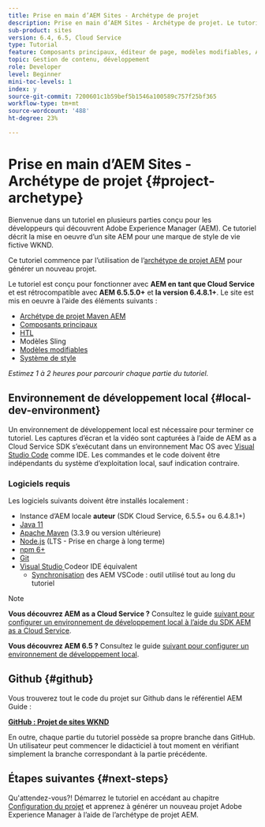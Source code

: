 ```yaml
---
title: Prise en main d’AEM Sites - Archétype de projet
description: Prise en main d’AEM Sites - Archétype de projet. Le tutoriel WKND est un tutoriel en plusieurs parties conçu pour les développeurs qui découvrent Adobe Experience Manager. Le tutoriel décrit la mise en oeuvre d’un site AEM pour une marque de style de vie fictive, WKND. Le tutoriel aborde des sujets fondamentaux tels que la configuration de projet, les archétypes maven, les composants principaux, les modèles modifiables, les bibliothèques clientes et le développement de composants.
sub-product: sites
version: 6.4, 6.5, Cloud Service
type: Tutorial
feature: Composants principaux, éditeur de page, modèles modifiables, AEM archétype de projet
topic: Gestion de contenu, développement
role: Developer
level: Beginner
mini-toc-levels: 1
index: y
source-git-commit: 7200601c1b59bef5b1546a100589c757f25bf365
workflow-type: tm+mt
source-wordcount: '488'
ht-degree: 23%

---
```



# Prise en main d’AEM Sites - Archétype de projet {#project-archetype}

Bienvenue dans un tutoriel en plusieurs parties conçu pour les développeurs qui découvrent Adobe Experience Manager (AEM). Ce tutoriel décrit la mise en oeuvre d’un site AEM pour une marque de style de vie fictive WKND.

Ce tutoriel commence par l’utilisation de l’[archétype de projet AEM](https://experienceleague.adobe.com/docs/experience-manager-core-components/using/developing/archetype/overview.html?lang=fr) pour générer un nouveau projet.

Le tutoriel est conçu pour fonctionner avec **AEM en tant que Cloud Service** et est rétrocompatible avec **AEM 6.5.5.0+** et **la version 6.4.8.1+**. Le site est mis en oeuvre à l’aide des éléments suivants :

* [Archétype de projet Maven AEM](https://experienceleague.adobe.com/docs/experience-manager-core-components/using/developing/archetype/overview.html)
* [Composants principaux](https://experienceleague.adobe.com/docs/experience-manager-core-components/using/introduction.html?lang=fr)
* [HTL](https://experienceleague.adobe.com/docs/experience-manager-htl/using/getting-started/getting-started.html)
* Modèles Sling
* [Modèles modifiables](https://experienceleague.adobe.com/docs/experience-manager-learn/sites/page-authoring/template-editor-feature-video-use.html)
* [Système de style](https://experienceleague.adobe.com/docs/experience-manager-learn/sites/page-authoring/style-system-feature-video-use.html)

*Estimez 1 à 2 heures pour parcourir chaque partie du tutoriel.*

## Environnement de développement local {#local-dev-environment}

Un environnement de développement local est nécessaire pour terminer ce tutoriel. Les captures d’écran et la vidéo sont capturées à l’aide de AEM as a Cloud Service SDK s’exécutant dans un environnement Mac OS avec [Visual Studio Code](https://code.visualstudio.com/) comme IDE. Les commandes et le code doivent être indépendants du système d’exploitation local, sauf indication contraire.

### Logiciels requis

Les logiciels suivants doivent être installés localement :

* Instance d’AEM locale **auteur** (SDK Cloud Service, 6.5.5+ ou 6.4.8.1+)
* [Java 11](https://downloads.experiencecloud.adobe.com/content/software-distribution/en/general.html)
* [Apache Maven](https://maven.apache.org/) (3.3.9 ou version ultérieure)
* [Node.js](https://nodejs.org/en/)  (LTS - Prise en charge à long terme)
* [npm 6+](https://www.npmjs.com/)
* [Git](https://git-scm.com/)
* [Visual Studio ](https://code.visualstudio.com/) Codeor IDE équivalent
   * [Synchronisation](https://marketplace.visualstudio.com/items?itemName=yamato-ltd.vscode-aem-sync)  des AEM VSCode : outil utilisé tout au long du tutoriel

>[!NOTE]
>
> **Vous découvrez AEM as a Cloud Service ?** Consultez le guide  [suivant pour configurer un environnement de développement local à l’aide du SDK AEM as a Cloud Service](https://experienceleague.adobe.com/docs/experience-manager-learn/cloud-service/local-development-environment-set-up/overview.html).
>
> **Vous découvrez AEM 6.5 ?** Consultez le guide  [suivant pour configurer un environnement de développement local](https://experienceleague.adobe.com/docs/experience-manager-learn/foundation/development/set-up-a-local-aem-development-environment.html?lang=fr).

## Github {#github}

Vous trouverez tout le code du projet sur Github dans le référentiel AEM Guide :

**[GitHub : Projet de sites WKND](https://github.com/adobe/aem-guides-wknd)**

En outre, chaque partie du tutoriel possède sa propre branche dans GitHub. Un utilisateur peut commencer le didacticiel à tout moment en vérifiant simplement la branche correspondant à la partie précédente.

## Étapes suivantes {#next-steps}

Qu&#39;attendez-vous?! Démarrez le tutoriel en accédant au chapitre [Configuration du projet](project-setup.md) et apprenez à générer un nouveau projet Adobe Experience Manager à l’aide de l’archétype de projet AEM.
